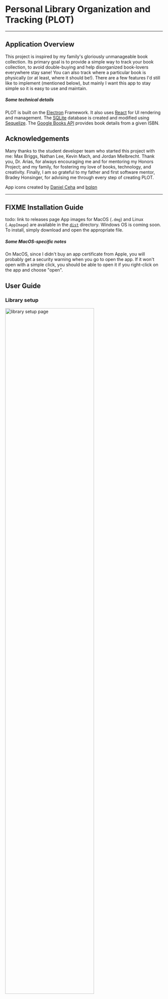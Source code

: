 # Personal Library Organization and Tracking (PLOT)
---
## Application Overview
This project is inspired by my family's gloriously unmanageable book collection. Its primary goal is to provide a simple way to track your book collection, to avoid double-buying and help disorganized book-lovers everywhere stay sane! You can also track where a particular book is physically (or at least, where it should be!). There are a few features I'd still like to implement (mentioned below), but mainly I want this app to stay simple so it is easy to use and maintain.  

##### Some technical details
PLOT is built on the [Electron](https://www.electronjs.org/) Framework. It also uses [React](https://reactjs.org/) for UI rendering and management. The [SQLite](https://www.sqlite.org/index.html) database is created and modified using [Sequelize](https://sequelize.org/). The [Google Books API](https://developers.google.com/books) provides book details from a given ISBN.

## Acknowledgements
Many thanks to the student developer team who started this project with me: Max Briggs, Nathan Lee, Kevin Mach, and Jordan Mielbrecht. Thank you, Dr. Arias, for always encouraging me and for mentoring my Honors Project; and my family, for fostering my love of books, technology, and creativity. Finally, I am so grateful to my father and first software mentor, Bradey Honsinger, for advising me through every step of creating PLOT.  

App icons created by [Daniel Ceha](https://www.flaticon.com/free-icons/bookshelf) and [bqlqn](https://www.flaticon.com/free-icons/book)

---
## FIXME Installation Guide
todo: link to releases page
App images for MacOS (`.dmg`) and Linux (`.AppImage`) are available in the [`dist`](dist) directory. Windows OS is coming soon. To install, simply download and open the appropriate file.  
##### Some MacOS-specific notes
On MacOS, since I didn't buy an app certificate from Apple, you will probably get a security warning when you go to open the app. If it won't open with a simple click, you should be able to open it if you right-click on the app and choose "open".


## User Guide
### Library setup
<img src="./plot_screencaps/library_setup.png" alt="library setup page" width=75%><br/>  
The first time you open PLOT, you will see a screen like the one above. Give your library a name! It will be displayed later as "The _Yourname_ Library". If you input "The Yourname Library" into the text box, it will turn into "The The Yourname Library Library". Then you can sign in as guest right away, or add a user first. Either way, you should add a location before you add a book because of [this existing issue](https://github.com/katiehons/plot2/issues/5). After clicking the Menu button (☰) go to Manage Locations > Add a location. You'll need to add a room first and then a bookshelf. Then you can start adding books under Menu > Add Book! See the below section for more information.

### Profiles
<img src="./plot_screencaps/profiles.png" alt="profiles page" width=75%><br/>  
You can add a new profile from the profiles page, which you'll see immediately after you open on the app. You can also get to the profiles page through Menu > Switch Profiles. Usernames can't be empty, which the app will tell you if you try to "Save and return" before entering a name. Other than that there are no restrictions on characters or length for usernames. There is also currently no way to delete a user, so be careful who you add!

### Locations
<img src="./plot_screencaps/manage_locations.png" alt="manage locations page" width=75%><br/>  
##### Managing Locations
You can add and delete locations from "Manage Locations". Deleting a room also deletes all of its bookshelves. Location will be unset for any books stored on the bookshelf or in the room you delete. Set the location of a particular book through its "Edit" button  

##### View Books by Location
On the "Browse Bookshelves" page you can see all the books located on a bookshelf. My vision for this feature was to mimic browsing your shelves looking for something to read.

### Books
<img src="./plot_screencaps/home_books.png" alt="home screen books" width=75%><br/>  
##### Adding a book
On the "Add Book" page, you can add a new book by entering an ISBN. If you are going to be adding many books, I recommend getting a barcode scanner; all you need to do is connect the scanner to your computer and it can get the ISBN from a book's barcode. PLOT looks on Google Books to find information about the book you're adding. It is a large but not exhaustive database of books; if you are getting a message that it failed to find a book with your ISBN and you are sure there are no errors in the ISBN, try searching [books.google.com](https://books.google.com) by title, and see if there is a comparable book. If you find something close enough, you can copy and paste the ISBN from that listing. You can also use the "Add Manually" button to enter information without searching. There is no way to add a cover image manually, so the default image will be used. There is no formatting or other error checking for the input fields though, so be careful!    

### Page List
The pages in the library, a brief description of their purpose, and how to navigate to them.  

**Menu**: PLOT's toolbar for page navigation. Accessible under the hamburger menu
 icon "☰" from most pages  
 <img src="./plot_screencaps/menu_bar.png" alt="library setup screen" width=50%><br/>  

**Profiles**: Select profile. First page shown after opening the app, and is also under Menu > Switch Profiles  
<img src="./plot_screencaps/profiles.png" alt="library setup screen" width=50%><br/>  

**Add Profile**: Create a new user. Profiles > "Add Profile" button  
<img src="./plot_screencaps/add_profile.png" alt="library setup screen" width=50%><br/>  

**Home**: Library homepage. View which user is signed in, and scroll through an unordered list of books. Access by clicking any profile button on the Profiles page, or through Menu > Library Home  
<img src="./plot_screencaps/home.png" alt="library setup screen" width=50%><br/>  

**Browse Bookshelves**: Scroll through books on a particular bookshelf. Menu > Browse Locations   
<img src="./plot_screencaps/browse_bookshelves.png" alt="library setup screen" width=50%><br/>  

**Search**: Search the books in your own library by Title, Author, or ISBN. Menu > Search Books  
<img src="./plot_screencaps/search.png" alt="library setup screen" width=50%><br/>

**Add a New Book (ISBN search)**: Add a book to the library by entering only its ISBN. Menu > Add Book or from Add Book (Manually) click "Add by Searching" button.  
<img src="./plot_screencaps/add_book_isbn.png" alt="library setup screen" width=50%><br/>
<img src="./plot_screencaps/add_isbn_confirm.png" alt="library setup screen" width=50%><br/>

**Add a New Book (Manually)**: Menu > Add Book > "Add Manually" button  
<img src="./plot_screencaps/add_man.png" alt="library setup screen" width=50%><br/>
<img src="./plot_screencaps/add_man_confirm.png" alt="library setup screen" width=50%><br/>

**Edit (Book)**: Edit title, author, ISBN, and location of a particular book. Click the "Edit" button on a book tile anywhere it's visible: Home, Search, or Browse Bookshelves.  
<img src="./plot_screencaps/edit_book.png" alt="library setup screen" width=50%><br/>

**Manage Locations**: Navigate to add or delete locations page. View all locations that exist in the library. Menu > Manage Locations  
<img src="./plot_screencaps/manage_locations.png" alt="library setup screen" width=50%><br/>

**Add New Location** Add a room or bookshelf. Manage Locations > "Add Location" button  
<img src="./plot_screencaps/add_loc.png" alt="library setup screen" width=50%><br/>

**Delete a Location** Remove a room or bookshelf from your library. Manage Locations > "Delete Location" button  
<img src="./plot_screencaps/del_loc.png" alt="library setup screen" width=50%><br/>

**Setup** Set your library name. Visible only the first time you open the app; no way to navigate back to it after setup is complete.  
<img src="./plot_screencaps/library_setup.png" alt="library setup screen" width=50%><br/>

## Planned Features
##### Reading History and TBR
As you may notice, the ability to view books as a particular user goes completely unused at this point. The vision for this feature is to implement a reading history and to be read list. A user will be able to add books from the library to their own list.

##### Select and Move Multiple Books
I would like to add the ability to move multiple books at once from one location to another. With the current feature set, if you move several books from one shelf to another you would need to change their location in PLOT one at a time, which could be heinously tedious depending on how many books you move at once.

##### User-defined Tags
Users would be able to define their own categories and assign books to them.

##### What would you like to see?
I welcome feature suggestions and other input. If you have an idea for refinement of an existing feature or if there is a feature you would love to see, create an issue in this repo to let me know! This is also the best way to report bugs.
